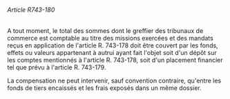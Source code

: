 ###### Article R743-180

A tout moment, le total des sommes dont le greffier des tribunaux de commerce est comptable au titre des missions exercées et des mandats reçus en application de l'article R. 743-178 doit être couvert par les fonds, effets ou valeurs appartenant à autrui ayant fait l'objet soit d'un dépôt sur les comptes mentionnés à l'article R. 743-178, soit d'un placement financier tel que prévu à l'article R. 743-179.

La compensation ne peut intervenir, sauf convention contraire, qu'entre les fonds de tiers encaissés et les frais exposés dans un même dossier.

